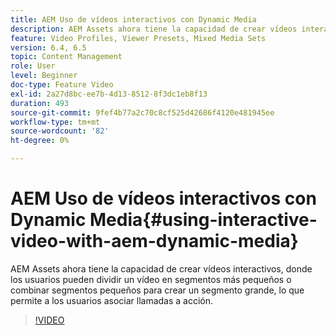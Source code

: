 ```yaml
---
title: AEM Uso de vídeos interactivos con Dynamic Media
description: AEM Assets ahora tiene la capacidad de crear vídeos interactivos, donde los usuarios pueden dividir un vídeo en segmentos más pequeños o combinar segmentos pequeños para crear un segmento grande, lo que permite a los usuarios asociar llamadas a acción.
feature: Video Profiles, Viewer Presets, Mixed Media Sets
version: 6.4, 6.5
topic: Content Management
role: User
level: Beginner
doc-type: Feature Video
exl-id: 2a27d8bc-ee7b-4d13-8512-8f3dc1eb8f13
duration: 493
source-git-commit: 9fef4b77a2c70c8cf525d42686f4120e481945ee
workflow-type: tm+mt
source-wordcount: '82'
ht-degree: 0%

---
```


# AEM Uso de vídeos interactivos con Dynamic Media{#using-interactive-video-with-aem-dynamic-media}

AEM Assets ahora tiene la capacidad de crear vídeos interactivos, donde los usuarios pueden dividir un vídeo en segmentos más pequeños o combinar segmentos pequeños para crear un segmento grande, lo que permite a los usuarios asociar llamadas a acción.

>[!VIDEO](https://video.tv.adobe.com/v/16516?quality=12&learn=on)
